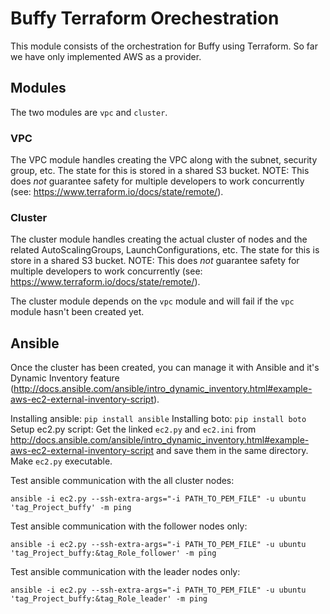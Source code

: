 # Buffy Terraform Orechestration

This module consists of the orchestration for Buffy using Terraform.
So far we have only implemented AWS as a provider.

## Modules

The two modules are `vpc` and `cluster`.

### VPC

The VPC module handles creating the VPC along with the subnet, security group, etc. The state for this is stored in a shared S3 bucket. NOTE: This does *not* guarantee safety for multiple developers to work concurrently (see: https://www.terraform.io/docs/state/remote/).

### Cluster

The cluster module handles creating the actual cluster of nodes and the related AutoScalingGroups, LaunchConfigurations, etc. The state for this is store in a shared S3 bucket. NOTE:
This does *not* guarantee safety for multiple developers to work concurrently (see: https://www.terraform.io/docs/state/remote/).

The cluster module depends on the `vpc` module and will fail if the `vpc` module hasn't been created yet.

## Ansible

Once the cluster has been created, you can manage it with Ansible and it's Dynamic Inventory feature (http://docs.ansible.com/ansible/intro_dynamic_inventory.html#example-aws-ec2-external-inventory-script).

Installing ansible: `pip install ansible`
Installing boto: `pip install boto`
Setup ec2.py script: Get the linked `ec2.py` and `ec2.ini` from http://docs.ansible.com/ansible/intro_dynamic_inventory.html#example-aws-ec2-external-inventory-script and save them in the same directory. Make `ec2.py` executable.

Test ansible communication with the all cluster nodes:

`ansible -i ec2.py --ssh-extra-args="-i PATH_TO_PEM_FILE" -u ubuntu 'tag_Project_buffy' -m ping`

Test ansible communication with the follower nodes only:

`ansible -i ec2.py --ssh-extra-args="-i PATH_TO_PEM_FILE" -u ubuntu 'tag_Project_buffy:&tag_Role_follower' -m ping`

Test ansible communication with the leader nodes only:

`ansible -i ec2.py --ssh-extra-args="-i PATH_TO_PEM_FILE" -u ubuntu 'tag_Project_buffy:&tag_Role_leader' -m ping`

